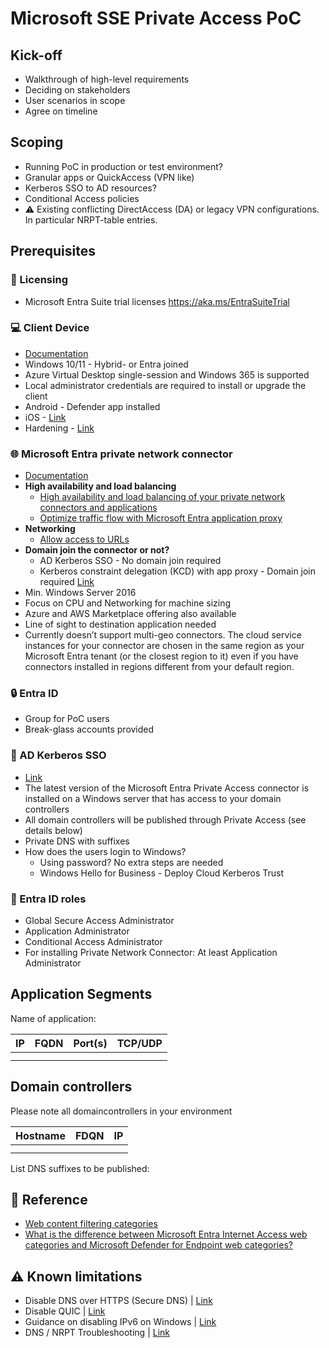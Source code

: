 # Microsoft SSE Private Access PoC

## Kick-off

- Walkthrough of high-level requirements
- Deciding on stakeholders
- User scenarios in scope
- Agree on timeline

## Scoping

- Running PoC in production or test environment?
- Granular apps or QuickAccess (VPN like)
- Kerberos SSO to AD resources?
- Conditional Access policies
- ⚠️ Existing conflicting DirectAccess (DA) or legacy VPN configurations. In particular NRPT-table entries.

## Prerequisites

### 🪪 Licensing

- Microsoft Entra Suite trial licenses https://aka.ms/EntraSuiteTrial

### 💻 Client Device

- [Documentation](https://learn.microsoft.com/en-us/entra/global-secure-access/how-to-install-windows-client)
- Windows 10/11 - Hybrid- or Entra joined
- Azure Virtual Desktop single-session and Windows 365 is supported
- Local administrator credentials are required to install or upgrade the client
- Android - Defender app installed
- iOS - [Link](https://learn.microsoft.com/en-us/entra/global-secure-access/how-to-install-ios-client)
- Hardening - [Link](https://microsoft.github.io/GlobalSecureAccess/How-To/HardenWinGSA)

### 🌐 Microsoft Entra private network connector

- [Documentation](https://learn.microsoft.com/en-us/entra/global-secure-access/how-to-configure-connectors#install-and-register-a-connector)
- **High availability and load balancing**
    - [High availability and load balancing of your private network connectors and applications](https://learn.microsoft.com/en-us/entra/identity/app-proxy/application-proxy-high-availability-load-balancing)
    - [Optimize traffic flow with Microsoft Entra application proxy](https://learn.microsoft.com/en-us/entra/identity/app-proxy/application-proxy-network-topology)
- **Networking**
    - [Allow access to URLs](https://learn.microsoft.com/en-us/entra/global-secure-access/how-to-configure-connectors#allow-access-to-urls)
- **Domain join the connector or not?**
    - AD Kerberos SSO - No domain join required
    - Kerberos constraint delegation (KCD) with app proxy - Domain join required [Link](https://learn.microsoft.com/en-us/entra/global-secure-access/how-to-configure-connectors#recommendations-for-the-connector-server)
- Min. Windows Server 2016
- Focus on CPU and Networking for machine sizing
- Azure and AWS Marketplace offering also available
- Line of sight to destination application needed
- Currently doesn’t support multi-geo connectors. The cloud service instances for your connector are chosen in the same region as your Microsoft Entra tenant (or the closest region to it) even if you have connectors installed in regions different from your default region.

### 🔒 Entra ID

- Group for PoC users
- Break-glass accounts provided

### 👤 AD Kerberos SSO

- [Link](https://learn.microsoft.com/en-us/entra/global-secure-access/how-to-configure-kerberos-sso)
- The latest version of the Microsoft Entra Private Access connector is installed on a Windows server that has access to your domain controllers
- All domain controllers will be published through Private Access (see details below)
- Private DNS with suffixes
- How does the users login to Windows? 
    - Using password? No extra steps are needed
    - Windows Hello for Business - Deploy Cloud Kerberos Trust

### 💼 Entra ID roles

- Global Secure Access Administrator
- Application Administrator
- Conditional Access Administrator
- For installing Private Network Connector: At least Application Administrator

## Application Segments

Name of  application:

| IP | FQDN | Port(s) | TCP/UDP |
| --- | --- | --- | --- |
|  |  |  |  |
|  |  |  |  |

## Domain controllers

Please note all domaincontrollers in your environment

| Hostname | FDQN | IP |
| --- | --- | --- |
|  |  |  |
|  |  |  |

List DNS suffixes to be published:

## 🔎 Reference
- [Web content filtering categories](https://learn.microsoft.com/en-us/entra/global-secure-access/reference-web-content-filtering-categories)
- [What is the difference between Microsoft Entra Internet Access web categories and Microsoft Defender for Endpoint web categories?](https://learn.microsoft.com/en-us/entra/global-secure-access/resource-faq#what-is-the-difference-between-microsoft-entra-internet-access-web-categories-and-microsoft-defender-for-endpoint-web-categories--)

## **⚠️ Known limitations**

- Disable DNS over HTTPS (Secure DNS) | [Link](https://learn.microsoft.com/en-us/entra/global-secure-access/troubleshoot-global-secure-access-client-diagnostics-health-check#dns-over-https-not-supported)
- Disable QUIC | [Link](https://learn.microsoft.com/en-us/entra/global-secure-access/troubleshoot-global-secure-access-client-diagnostics-health-check#quic-disabled-in-microsoft-edge)
- Guidance on disabling IPv6 on Windows | [Link](https://learn.microsoft.com/troubleshoot/windows-server/networking/configure-ipv6-in-windows#:~:text=will%20be%20preferred.-,Disable%20IPv6,-Decimal%20255%0AHexadecimal)
- DNS / NRPT Troubleshooting | [Link](https://microsoft.github.io/GlobalSecureAccess/Troubleshooting/WindowsClientTroubleshooting#how-does-dns-work-with-gsa)
